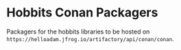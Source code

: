 # Hobbits Conan Packagers

Packagers for the hobbits libraries to be hosted on
`https://helloadam.jfrog.io/artifactory/api/conan/conan`.
